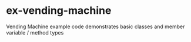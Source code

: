 # ex-vending-machine
Vending Machine example code demonstrates basic classes and member variable / method types
